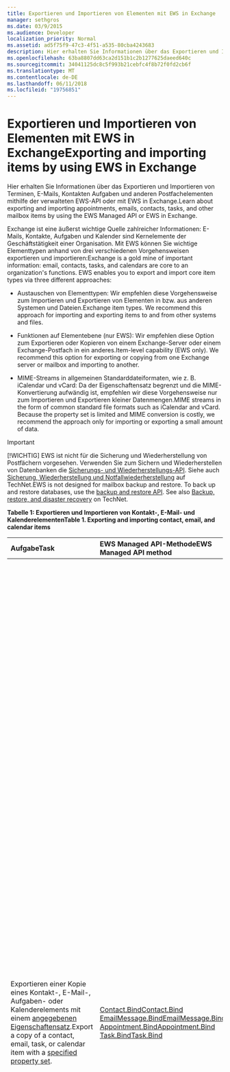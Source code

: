 ```yaml
---
title: Exportieren und Importieren von Elementen mit EWS in Exchange
manager: sethgros
ms.date: 03/9/2015
ms.audience: Developer
localization_priority: Normal
ms.assetid: ad5f75f9-47c3-4f51-a535-80cba4243683
description: Hier erhalten Sie Informationen über das Exportieren und Importieren von Terminen, E-Mails, Kontakten Aufgaben und anderen Postfachelementen mithilfe der verwalteten EWS-API oder mit EWS in Exchange.
ms.openlocfilehash: 63ba8807dd63ca2d151b1c2b1277625daeed640c
ms.sourcegitcommit: 34041125dc8c5f993b21cebfc4f8b72f0fd2cb6f
ms.translationtype: MT
ms.contentlocale: de-DE
ms.lasthandoff: 06/11/2018
ms.locfileid: "19756851"
---
```

# <a name="exporting-and-importing-items-by-using-ews-in-exchange"></a><span data-ttu-id="6ad56-103">Exportieren und Importieren von Elementen mit EWS in Exchange</span><span class="sxs-lookup"><span data-stu-id="6ad56-103">Exporting and importing items by using EWS in Exchange</span></span>

<span data-ttu-id="6ad56-104">Hier erhalten Sie Informationen über das Exportieren und Importieren von Terminen, E-Mails, Kontakten Aufgaben und anderen Postfachelementen mithilfe der verwalteten EWS-API oder mit EWS in Exchange.</span><span class="sxs-lookup"><span data-stu-id="6ad56-104">Learn about exporting and importing appointments, emails, contacts, tasks, and other mailbox items by using the EWS Managed API or EWS in Exchange.</span></span> 
  
<span data-ttu-id="6ad56-p101">Exchange ist eine äußerst wichtige Quelle zahlreicher Informationen: E-Mails, Kontakte, Aufgaben und Kalender sind Kernelemente der Geschäftstätigkeit einer Organisation. Mit EWS können Sie wichtige Elementtypen anhand von drei verschiedenen Vorgehensweisen exportieren und importieren:</span><span class="sxs-lookup"><span data-stu-id="6ad56-p101">Exchange is a gold mine of important information: email, contacts, tasks, and calendars are core to an organization's functions. EWS enables you to export and import core item types via three different approaches:</span></span>
  
- <span data-ttu-id="6ad56-p102">Austauschen von Elementtypen: Wir empfehlen diese Vorgehensweise zum Importieren und Exportieren von Elementen in bzw. aus anderen Systemen und Dateien.</span><span class="sxs-lookup"><span data-stu-id="6ad56-p102">Exchange item types. We recommend this approach for importing and exporting items to and from other systems and files.</span></span>
    
- <span data-ttu-id="6ad56-p103">Funktionen auf Elementebene (nur EWS): Wir empfehlen diese Option zum Exportieren oder Kopieren von einem Exchange-Server oder einem Exchange-Postfach in ein anderes.</span><span class="sxs-lookup"><span data-stu-id="6ad56-p103">Item-level capability (EWS only). We recommend this option for exporting or copying from one Exchange server or mailbox and importing to another.</span></span>
    
- <span data-ttu-id="6ad56-p104">MIME-Streams in allgemeinen Standarddateiformaten, wie z. B. iCalendar und vCard: Da der Eigenschaftensatz begrenzt und die MIME-Konvertierung aufwändig ist, empfehlen wir diese Vorgehensweise nur zum Importieren und Exportieren kleiner Datenmengen.</span><span class="sxs-lookup"><span data-stu-id="6ad56-p104">MIME streams in the form of common standard file formats such as iCalendar and vCard. Because the property set is limited and MIME conversion is costly, we recommend the approach only for importing or exporting a small amount of data.</span></span>
    
> [!IMPORTANT]
> <span data-ttu-id="6ad56-p105">[!WICHTIG] EWS ist nicht für die Sicherung und Wiederherstellung von Postfächern vorgesehen. Verwenden Sie zum Sichern und Wiederherstellen von Datenbanken die [Sicherungs- und Wiederherstellungs-API](../backup-restore/backup-and-restore-for-exchange-2013.md). Siehe auch [Sicherung, Wiederherstellung und Notfallwiederherstellung](http://technet.microsoft.com/en-us/library/dd876874%28v=exchg.150%29.aspx) auf TechNet.</span><span class="sxs-lookup"><span data-stu-id="6ad56-p105">EWS is not designed for mailbox backup and restore. To back up and restore databases, use the [backup and restore API](../backup-restore/backup-and-restore-for-exchange-2013.md). See also [Backup, restore, and disaster recovery](http://technet.microsoft.com/en-us/library/dd876874%28v=exchg.150%29.aspx) on TechNet.</span></span> 
  
<span data-ttu-id="6ad56-116">**Tabelle 1: Exportieren und Importieren von Kontakt-, E-Mail- und Kalenderelementen**</span><span class="sxs-lookup"><span data-stu-id="6ad56-116">**Table 1. Exporting and importing contact, email, and calendar items**</span></span>

|<span data-ttu-id="6ad56-117">**Aufgabe**</span><span class="sxs-lookup"><span data-stu-id="6ad56-117">**Task**</span></span>|<span data-ttu-id="6ad56-118">**EWS Managed API-Methode**</span><span class="sxs-lookup"><span data-stu-id="6ad56-118">**EWS Managed API method**</span></span>|<span data-ttu-id="6ad56-119">**EWS-Vorgang**</span><span class="sxs-lookup"><span data-stu-id="6ad56-119">**EWS operation**</span></span>|<span data-ttu-id="6ad56-120">**Anmerkungen**</span><span class="sxs-lookup"><span data-stu-id="6ad56-120">**Notes**</span></span>|
|:-----|:-----|:-----|:-----|
|<span data-ttu-id="6ad56-121">Exportieren einer Kopie eines Kontakt-, E-Mail-, Aufgaben- oder Kalenderelements mit einem [angegebenen Eigenschaftensatz](properties-and-extended-properties-in-ews-in-exchange.md).</span><span class="sxs-lookup"><span data-stu-id="6ad56-121">Export a copy of a contact, email, task, or calendar item with a [specified property set](properties-and-extended-properties-in-ews-in-exchange.md).</span></span>  <br/> |[<span data-ttu-id="6ad56-122">Contact.Bind</span><span class="sxs-lookup"><span data-stu-id="6ad56-122">Contact.Bind</span></span>](http://msdn.microsoft.com/en-us/library/microsoft.exchange.webservices.data.contact.bind%28v=exchg.80%29.aspx) <br/> [<span data-ttu-id="6ad56-123">EmailMessage.Bind</span><span class="sxs-lookup"><span data-stu-id="6ad56-123">EmailMessage.Bind</span></span>](http://msdn.microsoft.com/en-us/library/microsoft.exchange.webservices.data.emailmessage.bind%28v=exchg.80%29.aspx) <br/> [<span data-ttu-id="6ad56-124">Appointment.Bind</span><span class="sxs-lookup"><span data-stu-id="6ad56-124">Appointment.Bind</span></span>](http://msdn.microsoft.com/en-us/library/microsoft.exchange.webservices.data.appointment.bind%28v=exchg.80%29.aspx) <br/> [<span data-ttu-id="6ad56-125">Task.Bind</span><span class="sxs-lookup"><span data-stu-id="6ad56-125">Task.Bind</span></span>](http://msdn.microsoft.com/en-us/library/microsoft.exchange.webservices.data.task.bind%28v=exchg.80%29.aspx) <br/> |[<span data-ttu-id="6ad56-126">GetItem</span><span class="sxs-lookup"><span data-stu-id="6ad56-126">GetItem</span></span>](http://msdn.microsoft.com/library/e3590b8b-c2a7-4dad-a014-6360197b68e4%28Office.15%29.aspx) <br/> |<span data-ttu-id="6ad56-p106">Wir empfehlen die Verwendung dieser Option, wenn Sie Postfachelemente in ein anderes System oder eine Datei exportieren, das kein Exchange-System bzw. keine Exchange-Datei ist (einschließlich vCard- und iCal-Dateitypen). Da Sie die Kontrolle über den exportierten Eigenschaftensatz haben und die Leistung für den Exchange-Server in der Regel besser ist, ist dies in der Regel die beste Option.  </span><span class="sxs-lookup"><span data-stu-id="6ad56-p106">We recommend this option if you're exporting mailbox items to another non-Exchange system or file (including vCard and iCal file types). Because you have control over the exported property set, and because performance is better for the Exchange server, this is generally the best option.  </span></span><br/> <span data-ttu-id="6ad56-129">Abhängig von dem für ein Postfachelement festgelegten Eigenschaftensatz und abhängig davon, ob Ihre Anwendung alle der nicht schematisierten Eigenschaftenbezeichner erkennt (erweiterte Eigenschaften), die eventuell für ein Element festgelegt sind, wird mit dieser Option möglicherweise keine originalgetreue Kopie erstellt.</span><span class="sxs-lookup"><span data-stu-id="6ad56-129">Depending on the properties set on a mailbox item, and whether your application is aware of all of the non-schematized property identifiers (extended properties) that might be set on an item, this option might not produce a full-fidelity copy.</span></span>  <br/> <span data-ttu-id="6ad56-p107">Diese Methoden und dieser Vorgang stellen den schematisierten Eigenschaftensatz für ein Element sowie die angeforderten erweiterten Eigenschaften bereit. Die **Bind**-Methode oder der **GetItem**-Vorgang kann nur dann einen originalgetreuen Export von Elementen bereitstellen, wenn Sie die erweiterten Eigenschaften eines Elements kennen. Sie können alle bekannten [erweiterten Eigenschaften](properties-and-extended-properties-in-ews-in-exchange.md) anfordern, um die vollständige Originaltreue zu aktivieren.  </span><span class="sxs-lookup"><span data-stu-id="6ad56-p107">These methods and operation provide the schematized set of properties for an item plus any requested extended properties. The **Bind** method or **GetItem** operation can only provide full-fidelity export of items if you know the extended properties that are set on an item. You can request all the known [extended properties](properties-and-extended-properties-in-ews-in-exchange.md) to enable full fidelity.  </span></span><br/> <span data-ttu-id="6ad56-133">> [!TIP]> Können das Tracing-Feature in die EWS Managed API Sie die XML-Darstellung der exportierten Elemente erhalten.</span><span class="sxs-lookup"><span data-stu-id="6ad56-133">> [!TIP]> You can use the tracing feature in the EWS Managed API to get the XML representation of exported items.</span></span>           <span data-ttu-id="6ad56-134">Weitere Informationen finden Sie unter [Exportieren ein Elements in ein benutzerdefiniertes Format](how-to-export-items-by-using-ews-in-exchange.md#bk_exportcustom).</span><span class="sxs-lookup"><span data-stu-id="6ad56-134">For more information, see [Export an item into a custom format](how-to-export-items-by-using-ews-in-exchange.md#bk_exportcustom).</span></span>  <br/> |
|<span data-ttu-id="6ad56-135">Importieren einer Kopie eines Kontakt-, E-Mail-, Aufgaben- oder Kalenderelements mit einem [angegebenen Eigenschaftensatz](properties-and-extended-properties-in-ews-in-exchange.md).</span><span class="sxs-lookup"><span data-stu-id="6ad56-135">Import a copy of a contact, email, task, or calendar item with a [specified property set](properties-and-extended-properties-in-ews-in-exchange.md).</span></span>  <br/> |[<span data-ttu-id="6ad56-136">Contact.Save</span><span class="sxs-lookup"><span data-stu-id="6ad56-136">Contact.Save</span></span>](http://msdn.microsoft.com/en-us/library/microsoft.exchange.webservices.data.contact.save%28v=exchg.80%29.aspx) <br/> [<span data-ttu-id="6ad56-137">EmailMessage.Save</span><span class="sxs-lookup"><span data-stu-id="6ad56-137">EmailMessage.Save</span></span>](http://msdn.microsoft.com/en-us/library/microsoft.exchange.webservices.data.emailmessage.save%28v=exchg.80%29.aspx) <br/> [<span data-ttu-id="6ad56-138">Appointment.Save</span><span class="sxs-lookup"><span data-stu-id="6ad56-138">Appointment.Save</span></span>](http://msdn.microsoft.com/en-us/library/microsoft.exchange.webservices.data.appointment.save%28v=exchg.80%29.aspx) <br/> [<span data-ttu-id="6ad56-139">Task.Save</span><span class="sxs-lookup"><span data-stu-id="6ad56-139">Task.Save</span></span>](http://msdn.microsoft.com/en-us/library/microsoft.exchange.webservices.data.task.save%28v=exchg.80%29.aspx) <br/> |[<span data-ttu-id="6ad56-140">CreateItem</span><span class="sxs-lookup"><span data-stu-id="6ad56-140">CreateItem</span></span>](http://msdn.microsoft.com/library/78a52120-f1d0-4ed7-8748-436e554f75b6%28Office.15%29.aspx) <br/> |<span data-ttu-id="6ad56-p109">Wir empfehlen diese Option zum Importieren von Postfachelementen in Exchange. Sie müssen für einige Elementtypen möglicherweise spezielle Eigenschaften festlegen, um den Status des importierten Elements beizubehalten. Da einige der Eigenschaften nur von Exchange und nicht von den Clients festgelegt werden, ist ein Import mit vollständiger Originaltreue nicht immer möglich.  </span><span class="sxs-lookup"><span data-stu-id="6ad56-p109">We recommend this option for importing mailbox items into Exchange. You might have to set special properties on some item types in order to maintain the state of the imported item. Because some properties are only set by Exchange and not by clients, it's not always possible to have a full-fidelity import.  </span></span><br/> <span data-ttu-id="6ad56-p110">Sie können zum Beispiel keine Besprechung mit Teilnehmern in ein Postfach importieren, da Exchange die Beziehungen zwischen dem Organisator und den Teilnehmern festlegt. Diese Beziehung kann nur von Organisatoren, die die Besprechungsanforderung senden, und von Teilnehmern, die die sie empfangen und darauf antworten, hergestellt werden.  </span><span class="sxs-lookup"><span data-stu-id="6ad56-p110">For example, you cannot import a meeting with attendees into a mailbox because Exchange sets the relationships between the organizer and attendees. This relationship can only be established by organizers sending and attendees receiving and responding to the meeting request.  </span></span><br/> <span data-ttu-id="6ad56-p111">**Appointment**-Objekte in Exchange können über komplexe Beziehungen und Einstellungen verfügen. Termine mit Teilnehmern (Besprechungen) haben Einstellungen, die eine Verknüpfung mit dem Besprechungsorganisator und den Besprechungsteilnehmern herstellen. Diese Einstellungen werden beim Exportieren und Importieren von Terminen nicht beibehalten. Die programmatische Wiederherstellung der Beziehungen zwischen Organisator und Teilnehmer direkt in den Terminen wird nicht unterstützt. Eine Möglichkeit zum Wiederherstellen dieser Beziehungen ist, eine Nachbearbeitung nach dem Importieren durchzuführen und den Organisator dann zu veranlassen, die Besprechungen neu zu senden, sowie die Teilnehmer zu bitten, die Besprechungen erneut zu akzeptieren. Sie können den Exchange-Identitätswechsel verwenden, um die Aufrufe für den Organisator und die Teilnehmer durchzuführen. Sie müssen die UID-Eigenschaft des **Appointment**-Objekts vor dem Importieren ändern, damit Besprechungen nicht fälschlich anderen Besprechungen in einem Postfach zugeordnet werden.  </span><span class="sxs-lookup"><span data-stu-id="6ad56-p111">**Appointment** objects in Exchange can have complex relationships and settings. Appointments that have attendees (meetings) have settings that tie together the meeting organizer and meeting attendees. These settings are not maintained when you export and import appointments. Programmatically reestablishing meeting organizer/attendee relationships directly on the appointments is not supported. An option you do have for reestablishing those relationships is to perform post-processing after an import, then have an organizer resend the meetings and have the attendees accept the meetings. You can use Exchange impersonation to make the calls for both the organizer and the attendees. You should change the UID property of the **Appointment** object before you import to avoid having meetings be incorrectly related to other meetings in a mailbox.  </span></span><br/> |
|<span data-ttu-id="6ad56-153">Exportieren einer Kopie eines Kontakt-, E-Mail-, Aufgaben- oder Kalenderelements mit vollständiger Originaltreue</span><span class="sxs-lookup"><span data-stu-id="6ad56-153">Export a copy of a contact, email, task, or calendar item in full-fidelity.</span></span>  <br/> |<span data-ttu-id="6ad56-154">Nicht zutreffend</span><span class="sxs-lookup"><span data-stu-id="6ad56-154">Not applicable</span></span>  <br/> |[<span data-ttu-id="6ad56-155">ExportItems</span><span class="sxs-lookup"><span data-stu-id="6ad56-155">ExportItems</span></span>](http://msdn.microsoft.com/library/e2846abb-0b16-4732-bbd8-038a674672f6%28Office.15%29.aspx) <br/> |<span data-ttu-id="6ad56-p112">Dies ist die beste Option zum Exportieren von Postfachelementen, die Sie wieder in ein Exchange-Postfach importieren möchten. Mit dieser Option können Sie Elemente auch zwischen Postfächern kopieren. Der **ExportItems**-Vorgang stellt einen opaken Stream bereit, mit dem Sie Informationen zwischen Postfächern verschieben können. Sie können **ExportItems** mit dem [GetItem](http://msdn.microsoft.com/library/e3590b8b-c2a7-4dad-a014-6360197b68e4%28Office.15%29.aspx)-Vorgang verwenden, um einen Index zum Suchen der Elemente in einem anderem System zu erstellen. Sie können den Exportstream nicht ändern.  </span><span class="sxs-lookup"><span data-stu-id="6ad56-p112">This is the best option for exporting mailbox items that you want to import back into an Exchange mailbox. You can also use this option to copy items between mailboxes. The **ExportItems** operation provides an opaque stream that represents the item that you can use to move information between mailboxes. You can use **ExportItems** with the [GetItem](http://msdn.microsoft.com/library/e3590b8b-c2a7-4dad-a014-6360197b68e4%28Office.15%29.aspx) operation to make an index for finding the items in another system. You cannot change the export stream.  </span></span><br/> <span data-ttu-id="6ad56-161">Weitere Informationen finden Sie unter [Exportieren von Elementen mit vollständiger Originaltreue](how-to-export-items-by-using-ews-in-exchange.md#bk_exportfullfidelity).</span><span class="sxs-lookup"><span data-stu-id="6ad56-161">For more information, see [Export items with full fidelity](how-to-export-items-by-using-ews-in-exchange.md#bk_exportfullfidelity).</span></span>  <br/> |
|<span data-ttu-id="6ad56-162">Importieren einer Kopie eines Kontakt-, E-Mail-, Aufgaben- oder Kalenderelements mit vollständiger Originaltreue</span><span class="sxs-lookup"><span data-stu-id="6ad56-162">Import a copy of a contact, email, task, or calendar item in full-fidelity.</span></span>  <br/> |<span data-ttu-id="6ad56-163">Nicht zutreffend</span><span class="sxs-lookup"><span data-stu-id="6ad56-163">Not applicable</span></span>  <br/> |[<span data-ttu-id="6ad56-164">UploadItems</span><span class="sxs-lookup"><span data-stu-id="6ad56-164">UploadItems</span></span>](http://msdn.microsoft.com/library/a88cbe99-7968-454d-a545-4f92c330909f%28Office.15%29.aspx) <br/> |<span data-ttu-id="6ad56-165">Dies ist die einziege Option zum Importieren von Elementen, die vom **ExportItems** -Vorgang exportiert wurden.</span><span class="sxs-lookup"><span data-stu-id="6ad56-165">This is the only option for importing items that were exported by the **ExportItems** operation.</span></span>  <br/> |
|<span data-ttu-id="6ad56-166">Exportieren einer Kopie eines Kontakt-, E-Mail- oder Kalenderelements als MIME-Stream für einen allgemeinen Dateityp</span><span class="sxs-lookup"><span data-stu-id="6ad56-166">Export a copy of a contact, email, or calendar item as a MIME stream for a common file type.</span></span>  <br/> |[<span data-ttu-id="6ad56-167">Contact.Bind</span><span class="sxs-lookup"><span data-stu-id="6ad56-167">Contact.Bind</span></span>](http://msdn.microsoft.com/en-us/library/microsoft.exchange.webservices.data.contact.bind%28v=exchg.80%29.aspx) <br/> [<span data-ttu-id="6ad56-168">EmailMessage.Bind</span><span class="sxs-lookup"><span data-stu-id="6ad56-168">EmailMessage.Bind</span></span>](http://msdn.microsoft.com/en-us/library/microsoft.exchange.webservices.data.emailmessage.bind%28v=exchg.80%29.aspx) <br/> [<span data-ttu-id="6ad56-169">Appointment.Bind</span><span class="sxs-lookup"><span data-stu-id="6ad56-169">Appointment.Bind</span></span>](http://msdn.microsoft.com/en-us/library/microsoft.exchange.webservices.data.appointment.bind%28v=exchg.80%29.aspx) <br/> |<span data-ttu-id="6ad56-170">**GetItem**</span><span class="sxs-lookup"><span data-stu-id="6ad56-170">**GetItem**</span></span> <br/> |<span data-ttu-id="6ad56-171">Sie können die [MimeContent](http://msdn.microsoft.com/en-us/library/microsoft.exchange.webservices.data.item.mimecontent%28v=exchg.80%29.aspx)-Eigenschaft verwenden, um die MIME-Streamdarstellung eines Elements zu erhalten.</span><span class="sxs-lookup"><span data-stu-id="6ad56-171">You can use the [MimeContent](http://msdn.microsoft.com/en-us/library/microsoft.exchange.webservices.data.item.mimecontent%28v=exchg.80%29.aspx) property to get the MIME stream representation of an item.</span></span>  <br/> <span data-ttu-id="6ad56-p113">Hierdurch wird eine grundlegende Teilmenge aller Eigenschaften eines Elements bereitgestellt. Die bewährte Vorgehensweise ist, den MIME-Stream nur für einmalige Vorgänge zu verwenden. Verlassen Sie sich beim häufigen Importieren/Exportieren von Elementen oder einer großen Menge von Elementen nicht auf MIME, da Exchange für MIME eine Inhaltskonvertierung durchführt, und dies kann die Leistung beeinträchtigen.  </span><span class="sxs-lookup"><span data-stu-id="6ad56-p113">This will provide a basic subset of all the properties on an item. As a best practice, only use the MIME stream for one-off operations. Do not rely on MIME for large and frequent importing/exporting of items, because Exchange performs content conversion for the MIME and this can affect performance.  </span></span><br/> <span data-ttu-id="6ad56-p114">Der **Contact**-MIME-Stream ist eine [vCard](http://www.faqs.org/rfcs/rfc2426.mdl)-Datei (.vcf). Abhängig von den für einen Kontakt festgelegten Eigenschaften wird hierdurch möglicherweise keine vollständig originalgetreue Kopie erstellt. Beachten Sie, dass Sie mit dem vCard-MIME-Stream keinen Kontakt importieren können. Weitere Informationen finden Sie unter [Exportieren von Kontakten in eine vCard-Datei](how-to-export-items-by-using-ews-in-exchange.md#bk_exportvcardmime).  </span><span class="sxs-lookup"><span data-stu-id="6ad56-p114">The **Contact** MIME stream is a [vCard](http://www.faqs.org/rfcs/rfc2426.mdl) (.vcf) file. Depending on the properties set on a contact, this might not produce a full-fidelity copy. Note that you cannot import a contact by using the vCard MIME stream. To learn more, see [Export a contact into a vCard file](how-to-export-items-by-using-ews-in-exchange.md#bk_exportvcardmime).  </span></span><br/> <span data-ttu-id="6ad56-p115">Der **EmailMessage**-MIME-Stream ist eine EML-Datei. Das EML-Format wird von Outlook und anderen E-Mail-Clients erkannt. Sie können mit dem MIME-Stream auch eine MHT-Datei erstellen, die von vielen Browsern verwendet werden kann. EWS stellt keinen MSG-Dateistream zum Exportieren einer E-Mail in das MSG-Dateiformat bereit. Sie haben die Möglichkeit, eine MSG-Datei zu exportieren, indem Sie entweder [eine MSG-Datei konstruieren](http://msdn.microsoft.com/en-us/library/cc463912%28v=EXCHG.80%29.aspx), und zwar anhand der Ergebnisse einer **EmailMessage.Bind**-Methode oder eines **GetItem** -Vorgangsaufrufs, oder indem Sie eine Drittanbieter-API verwenden, die EWS aufruft und die MSG-Datei aus den Ergebnissen konstruiert. Weitere Informationen erhalten Sie unter [Exportieren einer E-Mail als EML-Datei](how-to-export-items-by-using-ews-in-exchange.md#bk_exportemailmime).  </span><span class="sxs-lookup"><span data-stu-id="6ad56-p115">The **EmailMessage** MIME stream is an .eml file. The .eml format is convenient because Outlook and other email clients can identify it. You can also use the MIME stream to create an .mht file, which is convenient because many browsers can use that file type. EWS doesn't provide a .msg file stream for exporting an email to a .msg file. Your options for exporting an .msg file are to either [construct an .MSG file](http://msdn.microsoft.com/en-us/library/cc463912%28v=EXCHG.80%29.aspx) from the results of an **EmailMessage.Bind** method or **GetItem** operation call, or use a third-party API that calls EWS and constructs the .msg file from the results. For more information, see [Export an email as an .eml file](how-to-export-items-by-using-ews-in-exchange.md#bk_exportemailmime).  </span></span><br/> <span data-ttu-id="6ad56-p116">Der **Appointment**-MIME-Stream ist eine iCal-Datei (.ics). Das ICS-Format wird von Outlook und anderen E-Mail-Clients erkannt. Dies ist jedoch keine geeignete Option zum Exportieren von Besprechungen, da die Teilnehmerinformationen nicht im MIME-Stream bereitgestellt werden. Anlagen und andere Eigenschaften werden möglicherweise nicht in den MIME-Stream einbezogen. Sie sollten das iCal-Format entweder aus dem [Termin](http://msdn.microsoft.com/en-us/library/microsoft.exchange.webservices.data.appointment%28v=exchg.80%29.aspx)-Objekt oder aus dem XML erstellen, der vom **GetItem**-Vorgang zurückgegeben wird. Auf diese Weise können Sie mehr der Exchange-Eigenschaften mit erweiterten Eigenschaften („X-"-Eigenschaften) in der iCal-Datei erfassen. Sie können außerdem einen Termin im XML-Format exportieren. Rufen Sie den **GetItem**-Vorgang auf, und speichern Sie das XML in Ihrem System. Sie können auch die [Ablaufverfolgung](how-to-trace-requests-responses-to-troubleshoot-ews-managed-api-applications.md) in der verwalteten EWS-API verwenden, um XML zu erfassen und in einer XML-Datenbank zu speichern. Weitere Informationen erhalten Sie unter [Exportieren von Terminen als iCal-Dateien](how-to-export-items-by-using-ews-in-exchange.md#bk_exporticalmime).  </span><span class="sxs-lookup"><span data-stu-id="6ad56-p116">The **Appointment** MIME stream is an iCal (.ics) file. The .ics format is convenient because Outlook and other email clients can identify it. This is not a viable option for exporting meetings because attendee information is not provided in the MIME stream. Attachments and other properties might not be included in the MIME stream. Consider constructing the iCal format from either the [Appointment](http://msdn.microsoft.com/en-us/library/microsoft.exchange.webservices.data.appointment%28v=exchg.80%29.aspx) object or from the XML returned by the **GetItem** operation. This way, you can capture more of the Exchange properties with extended properties ("X-' properties) in the iCal file. You can also export an appointment in XML form. Call the **GetItem** operation and save the XML in your system. You can also use the [tracing functionality](how-to-trace-requests-responses-to-troubleshoot-ews-managed-api-applications.md) in the EWS Managed API to capture the XML to put in an XML database. For more information, see [Exporting an appointment as an iCal file](how-to-export-items-by-using-ews-in-exchange.md#bk_exporticalmime).  </span></span><br/> |
|<span data-ttu-id="6ad56-195">Importieren einer Kopie eines E-Mail- oder Kalenderelements als MIME-Stream für einen allgemeinen Dateityp</span><span class="sxs-lookup"><span data-stu-id="6ad56-195">Import a copy of an email or calendar item as a MIME stream for a common file type.</span></span>  <br/> |[<span data-ttu-id="6ad56-196">EmailMessage.Save</span><span class="sxs-lookup"><span data-stu-id="6ad56-196">EmailMessage.Save</span></span>](http://msdn.microsoft.com/en-us/library/microsoft.exchange.webservices.data.emailmessage.save%28v=exchg.80%29.aspx) <br/> [<span data-ttu-id="6ad56-197">Appointment.Save</span><span class="sxs-lookup"><span data-stu-id="6ad56-197">Appointment.Save</span></span>](http://msdn.microsoft.com/en-us/library/microsoft.exchange.webservices.data.appointment.save%28v=exchg.80%29.aspx) <br/> |<span data-ttu-id="6ad56-198">**CreateItem**</span><span class="sxs-lookup"><span data-stu-id="6ad56-198">**CreateItem**</span></span> <br/> |<span data-ttu-id="6ad56-p117">Sie können eine EML- oder ICS-Datei anhand der **MimeContent**-Eigenschaft eines **EmailMessage**- oder **Appointment**-Objekts importieren. Sie müssen die erweiterte Eigenschaft [PidTagMessageFlags (0x0E07)](http://msdn.microsoft.com/en-us/library/office/cc839733%28v=office.15%29.aspx) festlegen, wenn die E-Mail kein Entwurf ist.  </span><span class="sxs-lookup"><span data-stu-id="6ad56-p117">You can import an .eml or .ics file by using the **MimeContent** property on an **EmailMessage** or **Appointment** object. You will need to set the [PidTagMessageFlags (0x0E07)](http://msdn.microsoft.com/en-us/library/office/cc839733%28v=office.15%29.aspx) extended property if the email is not a draft.  </span></span><br/> <span data-ttu-id="6ad56-201">Diese Vorgehensweise kann nicht zum Importieren von Besprechungen verwendet werden.</span><span class="sxs-lookup"><span data-stu-id="6ad56-201">You cannot use this approach to import meetings.</span></span>  <br/> |
   
## <a name="alternatives-to-exporting-and-importing-items-by-using-ews"></a><span data-ttu-id="6ad56-202">Alternativen zum Exportieren und Importieren von Elementen mit EWS</span><span class="sxs-lookup"><span data-stu-id="6ad56-202">Alternatives to exporting and importing items by using EWS</span></span>
<span data-ttu-id="6ad56-203"><a name="alternatives"> </a></span><span class="sxs-lookup"><span data-stu-id="6ad56-203"></span></span>

<span data-ttu-id="6ad56-p118">Es stehen noch andere Optionen zum Exportieren und Importieren von Elementen aus einem bzw. in ein Exchange-Postfach zur Verfügung. Nachfolgend sind einige Überlegungen aufgeführt, die Sie beim Planen Ihrer Import- und Exportstrategie in Betracht ziehen sollten:</span><span class="sxs-lookup"><span data-stu-id="6ad56-p118">Other options are available for exporing and importing items to and from an Exchange mailbox. The following are some ideas to consider when you design your import and export strategy:</span></span>
  
- <span data-ttu-id="6ad56-206">Verwenden Sie PowerShell zum Aufrufen von EWS, und speichern Sie die Ausgabe im CSV-Dateiformat.</span><span class="sxs-lookup"><span data-stu-id="6ad56-206">Use PowerShell to call EWS and format the output into a .csv file.</span></span>
    
- <span data-ttu-id="6ad56-p119">Verwenden Sie Drittanbieterbibliotheken, die MAPI zum Exportieren und Importieren von Elementen nutzen. Drittanbieterbibliotheken, die EWS in MSG-Dateien konvertieren, sind ebenfalls verfügbar.</span><span class="sxs-lookup"><span data-stu-id="6ad56-p119">Use third-party libraries that implement MAPI to export and import items. Third-party libraries that convert EWS to .msg files are available too.</span></span>
    
- <span data-ttu-id="6ad56-209">Verwenden Sie die Exchange-Verwaltungsshell sowie die [MailboxImportRequest](http://technet.microsoft.com/en-us/library/ff607310%28v=exchg.150%29.aspx)- und [MailboxExportRequest](http://technet.microsoft.com/en-us/library/ff607299%28v=exchg.150%29.aspx)-Cmdlets zum [Erfüllen von Import- und Exportanforderungen für Postfächer](http://technet.microsoft.com/en-us/library/ee633455%28v=exchg.150%29.aspx).</span><span class="sxs-lookup"><span data-stu-id="6ad56-209">Use the Exchange Management Shell and the [MailboxImportRequest](http://technet.microsoft.com/en-us/library/ff607310%28v=exchg.150%29.aspx) and [MailboxExportRequest](http://technet.microsoft.com/en-us/library/ff607299%28v=exchg.150%29.aspx) cmdlets to [fulfill mailbox import and export requests](http://technet.microsoft.com/en-us/library/ee633455%28v=exchg.150%29.aspx).</span></span> 
    
- <span data-ttu-id="6ad56-210">Verwenden Sie die [Outlook-Importoptionen](http://office.microsoft.com/en-us/outlook-help/import-outlook-items-from-an-outlook-data-file-pst-HA102505743.aspx) zum Importieren und Exportieren von Elementen.</span><span class="sxs-lookup"><span data-stu-id="6ad56-210">Use [Outlook's import options](http://office.microsoft.com/en-us/outlook-help/import-outlook-items-from-an-outlook-data-file-pst-HA102505743.aspx) to import and export items.</span></span> 
    
## <a name="in-this-section"></a><span data-ttu-id="6ad56-211">Inhalt dieses Abschnitts</span><span class="sxs-lookup"><span data-stu-id="6ad56-211">In this section</span></span>
<span data-ttu-id="6ad56-212"><a name="alternatives"> </a></span><span class="sxs-lookup"><span data-stu-id="6ad56-212"></span></span>

- [<span data-ttu-id="6ad56-213">Exportieren von Elementen mithilfe von EWS in Exchange</span><span class="sxs-lookup"><span data-stu-id="6ad56-213">Export items by using EWS in Exchange</span></span>](how-to-export-items-by-using-ews-in-exchange.md)
    
- [<span data-ttu-id="6ad56-214">Importieren von Elementen mithilfe von EWS in Exchange</span><span class="sxs-lookup"><span data-stu-id="6ad56-214">Import items by using EWS in Exchange</span></span>](how-to-import-items-by-using-ews-in-exchange.md)
    
## <a name="see-also"></a><span data-ttu-id="6ad56-215">Siehe auch</span><span class="sxs-lookup"><span data-stu-id="6ad56-215">See also</span></span>


- [<span data-ttu-id="6ad56-216">Sicherung, Wiederherstellung und Notfallwiederherstellung</span><span class="sxs-lookup"><span data-stu-id="6ad56-216">Backup, Restore, and Disaster Recovery</span></span>](http://technet.microsoft.com/en-us/library/dd876874%28v=exchg.150%29.aspx)
    
- [<span data-ttu-id="6ad56-217">Journale</span><span class="sxs-lookup"><span data-stu-id="6ad56-217">Journaling</span></span>](http://technet.microsoft.com/en-us/library/aa998649%28v=exchg.150%29.aspx)
    
- [<span data-ttu-id="6ad56-218">Internet Calendaring and Scheduling Core Object Specification (RFC 5545)</span><span class="sxs-lookup"><span data-stu-id="6ad56-218">Internet Calendaring and Scheduling Core Object Specification (RFC 5545)</span></span>](http://tools.ietf.org/html/rfc5545)
    
- [<span data-ttu-id="6ad56-219">Postfachsynchronisierung und EWS in Exchange</span><span class="sxs-lookup"><span data-stu-id="6ad56-219">Mailbox synchronization and EWS in Exchange</span></span>](mailbox-synchronization-and-ews-in-exchange.md)
    

